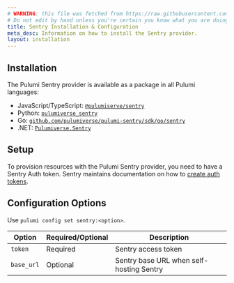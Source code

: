 ```yaml
---
# WARNING: this file was fetched from https://raw.githubusercontent.com/pulumiverse/pulumi-sentry/v0.0.8/docs/installation-configuration.md
# Do not edit by hand unless you're certain you know what you are doing!
title: Sentry Installation & Configuration
meta_desc: Information on how to install the Sentry provider.
layout: installation
---
```


## Installation

The Pulumi Sentry provider is available as a package in all Pulumi languages:

* JavaScript/TypeScript: [`@pulumiserve/sentry`](https://www.npmjs.com/package/@pulumiverse/sentry)
* Python: [`pulumiverse_sentry`](https://pypi.org/project/pulumiverse-sentry/)
* Go: [`github.com/pulumiverse/pulumi-sentry/sdk/go/sentry`](https://pkg.go.dev/github.com/pulumiverse/pulumi-sentry/sdk)
* .NET: [`Pulumiverse.Sentry`](https://www.nuget.org/packages/Pulumiverse.Sentry)

## Setup

To provision resources with the Pulumi Sentry provider, you need to have a Sentry Auth token. 
Sentry maintains documentation on how to [create auth tokens](https://docs.sentry.io/api/auth/#auth-tokens).

## Configuration Options

Use `pulumi config set sentry:<option>`.

| Option | Required/Optional | Description |
|-----|------|----|
| `token`| Required | Sentry access token |
| `base_url`| Optional | Sentry base URL when self-hosting Sentry |
